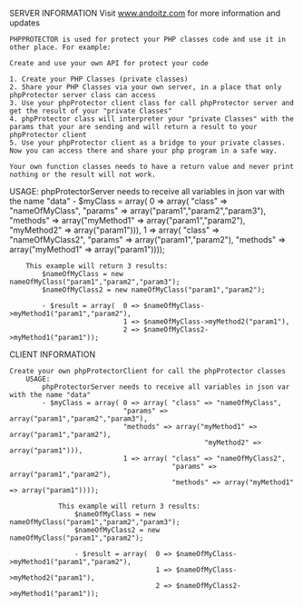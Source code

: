 SERVER INFORMATION
	Visit www.andoitz.com for more information and updates

	PHPPROTECTOR is used for protect your PHP classes code and use it in other place. For example:
	
	Create and use your own API for protect your code
	
	1. Create your PHP Classes (private classes)
	2. Share your PHP Classes via your own server, in a place that only phpProtector server class can access
	3. Use your phpProtector client class for call phpProtector server and get the result of your "private Classes"
	4. phpProtector class will interpreter your "private Classes" with the params that your are sending and will return a result to your phpProtector client
	5. Use your phpProtector client as a bridge to your private classes. Now you can access there and share your php program in a safe way.
	
	Your own function classes needs to have a return value and never print nothing or the result will not work.
	
USAGE:
	phpProtectorServer needs to receive all variables in json var with the name "data"
	- $myClass = array( 0 => array(	"class" => "nameOfMyClass",
						"params" => array("param1","param2","param3"),
						"methods" => array("myMethod1" => array("param1","param2"),
											"myMethod2" => array("param1"))),
						1 => array(	"class" => "nameOfMyClass2",
									"params" => array("param1","param2"),
									"methods" => array("myMethod1" => array("param1"))));
									
		This example will return 3 results:
			$nameOfMyClass = new nameOfMyClass("param1","param2","param3");
			$nameOfMyClass2 = new nameOfMyClass("param1","param2");
			
			- $result = array(	0 => $nameOfMyClass->myMethod1("param1","param2"),
								1 => $nameOfMyClass->myMethod2("param1"),
								2 => $nameOfMyClass2->myMethod1("param1"));

CLIENT INFORMATION

	Create your own phpProtectorClient for call the phpProtector classes
		USAGE:
			phpProtectorServer needs to receive all variables in json var with the name "data"
			- $myClass = array( 0 => array(	"class" => "nameOfMyClass",
								"params" => array("param1","param2","param3"),
								"methods" => array("myMethod1" => array("param1","param2"),
													"myMethod2" => array("param1"))),
								1 => array(	"class" => "nameOfMyClass2",
											"params" => array("param1","param2"),
											"methods" => array("myMethod1" => array("param1"))));
											
				This example will return 3 results:
					$nameOfMyClass = new nameOfMyClass("param1","param2","param3");
					$nameOfMyClass2 = new nameOfMyClass("param1","param2");
					
					- $result = array(	0 => $nameOfMyClass->myMethod1("param1","param2"),
										1 => $nameOfMyClass->myMethod2("param1"),
										2 => $nameOfMyClass2->myMethod1("param1"));